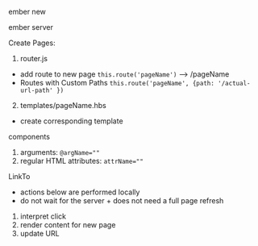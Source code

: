 ember new

ember server

Create Pages:
1. router.js
  - add route to new page
  `this.route('pageName')` --> /pageName
  - Routes with Custom Paths
  `this.route('pageName', {path: '/actual-url-path' })`
2. templates/pageName.hbs
  - create corresponding template

components
1. arguments: `@argName=""`
2. regular HTML attributes: `attrName=""`

LinkTo
- actions below are performed locally
- do not wait for the server + does not need a full page refresh
1. interpret click
2. render content for new page
3. update URL
